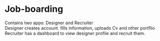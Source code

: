 # Job-boarding
Contains two apps: Designer and Recruiter
<br>
Designer creates account. fills information, uploads Cv and other portflio 
<br>
Recruiter has a dashboard to view designer profile and recruit them.
